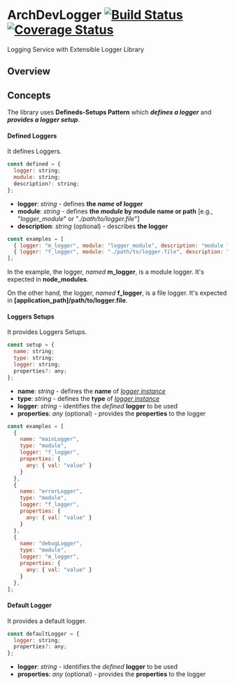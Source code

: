 # ArchDevLogger [![Build Status](https://travis-ci.org/architecode/archdevlogger.svg?branch=master)](https://travis-ci.org/architecode/archdevlogger) [![Coverage Status](https://coveralls.io/repos/github/architecode/archdevlogger/badge.svg?branch=master&bust=1)](https://coveralls.io/github/architecode/archdevlogger?branch=master)

Logging Service with Extensible Logger Library

## Overview



## Concepts

The library uses **Defineds-Setups Pattern** which **_defines a logger_** and **_provides a logger setup_**.

#### Defined Loggers

It defines Loggers.

```javascript
const defined = {
  logger: string;
  module: string;
  description?: string;
};
```

+ **logger**: _string_ - defines **the _name_ of logger**
+ **module**: _string_ - defines **the _module_ by module name or path** [e.g., "*logger\_module*" or "*./path/to/logger.file*"]
+ **description**: _string_ (optional) - describes **the logger**

```javascript
const examples = [
  { logger: "m_logger", module: "logger_module", description: "module logger" },
  { logger: "f_logger", module: "./path/to/logger.file", description: "file logger" },
];
```

In the example, the logger, _named_ **m\_logger**, is a module logger. It's expected in **node\_modules**.

On the other hand, the logger, _named_ **f\_logger**, is a file logger. It's expected in **[application\_path]/path/to/logger.file**.

#### Loggers Setups

It provides Loggers Setups.

```javascript
const setup = {
  name: string;
  type: string;
  logger: string;
  properties?: any;
};
```

+ **name**: _string_ - defines the **name** of <u>_logger instance_</u>
+ **type**: _string_ - defines the **type** of <u>_logger instance_</u>
+ **logger**: _string_ - identifies the _defined_ **logger** to be used
+ **properties**: _any_ (optional) - provides the **properties** to the logger

```javascript
const examples = [
  {
    name: "mainLogger",
    type: "module",
    logger: "f_logger",
    properties: {
      any: { val: "value" }
    }
  },
  {
    name: "errorLogger",
    type: "module",
    logger: "f_logger",
    properties: {
      any: { val: "value" }
    }
  },
  {
    name: "debugLogger",
    type: "module",
    logger: "m_logger",
    properties: {
      any: { val: "value" }
    }
  },
];
```

#### Default Logger

It provides a default logger.

```javascript
const defaultLogger = {
  logger: string;
  properties?: any;
};
```

+ **logger**: _string_ - identifies the _defined_ **logger** to be used
+ **properties**: _any_ (optional) - provides the **properties** to the logger
